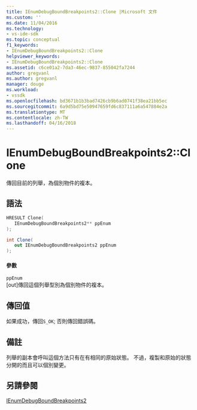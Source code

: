 ```yaml
---
title: IEnumDebugBoundBreakpoints2::Clone |Microsoft 文件
ms.custom: ''
ms.date: 11/04/2016
ms.technology:
- vs-ide-sdk
ms.topic: conceptual
f1_keywords:
- IEnumDebugBoundBreakpoints2::Clone
helpviewer_keywords:
- IEnumDebugBoundBreakpoints2::Clone
ms.assetid: c6ce01a2-7da3-46ec-9837-855042fa7244
author: gregvanl
ms.author: gregvanl
manager: douge
ms.workload:
- vssdk
ms.openlocfilehash: bd3671b1b3bad7426cb9b6ad0741f38ea21bb5ec
ms.sourcegitcommit: 6a9d5bd75e50947659fd6c837111a6a547884e2a
ms.translationtype: MT
ms.contentlocale: zh-TW
ms.lasthandoff: 04/16/2018
---
```

# <a name="ienumdebugboundbreakpoints2clone"></a>IEnumDebugBoundBreakpoints2::Clone
傳回目前的列舉，為個別物件的複本。  
  
## <a name="syntax"></a>語法  
  
```cpp  
HRESULT Clone(  
   IEnumDebugBoundBreakpoints2** ppEnum  
);  
```  
  
```csharp  
int Clone(  
   out IEnumDebugBoundBreakpoints2 ppEnum  
);  
```  
  
#### <a name="parameters"></a>參數  
 `ppEnum`  
 [out]傳回這個列舉型別為個別物件的複本。  
  
## <a name="return-value"></a>傳回值  
 如果成功，傳回`S_OK`; 否則傳回錯誤碼。  
  
## <a name="remarks"></a>備註  
 列舉的副本會呼叫這個方法只有在有相同的原始狀態。 不過，複製和原始的狀態分開的而且可以個別變更。  
  
## <a name="see-also"></a>另請參閱  
 [IEnumDebugBoundBreakpoints2](../../../extensibility/debugger/reference/ienumdebugboundbreakpoints2.md)